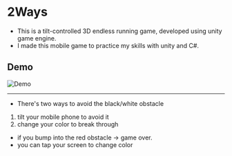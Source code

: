 # 2Ways
- This is a tilt-controlled 3D endless running game, developed using unity game engine.
- I made this mobile game to practice my skills with unity and C#.
## Demo
![Demo](gif/Demo.gif)
___
- There's two ways to avoid the black/white obstacle
1. tilt your mobile phone to avoid it
2. change your color to break through
- if you bump into the red obstacle -> game over.
- you can tap your screen to change color